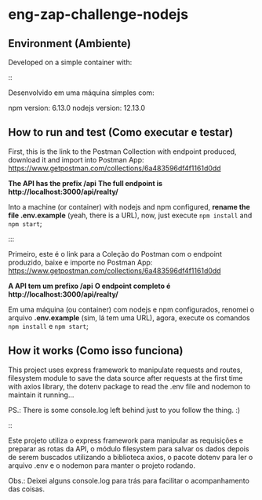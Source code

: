 # eng-zap-challenge-nodejs

## Environment (Ambiente)

Developed on a simple container with:

::

Desenvolvido em uma máquina simples com:


npm version: 6.13.0
nodejs version: 12.13.0

## How to run and test (Como executar e testar)

First, this is the link to the Postman Collection with endpoint produced, download it and import into Postman App: https://www.getpostman.com/collections/6a483596df4f1161d0dd

**The API has the prefix /api**
**The full endpoint is http://localhost:3000/api/realty/**

Into a machine (or container) with nodejs and npm configured, **rename the file .env.example** (yeah, there is a URL), now, just execute `npm install` and `npm start`;

:::

Primeiro, este é o link para a Coleção do Postman com o endpoint produzido, baixe e importe no Postman App: https://www.getpostman.com/collections/6a483596df4f1161d0dd

**A API tem um prefixo /api**
**O endpoint completo é http://localhost:3000/api/realty/**

Em uma máquina (ou container) com nodejs e npm configurados, renomei o arquivo **.env.example** (sim, lá tem uma URL), agora, execute os comandos `npm install` e `npm start`;



## How it works (Como isso funciona)

This project uses express framework to manipulate requests and routes, filesystem module to save the data source after requests at the first time with axios library, the dotenv package to read the .env file and nodemon to maintain it running...

PS.: There is some console.log left behind just to you follow the thing. :)

::

Este projeto utiliza o express framework para manipular as requisições e preparar as rotas da API, o módulo filesystem para salvar os dados depois de serem buscados utilizando a biblioteca axios, o pacote dotenv para ler o arquivo .env e o nodemon para manter o projeto rodando.

Obs.: Deixei alguns console.log para trás para facilitar o acompanhamento das coisas.
